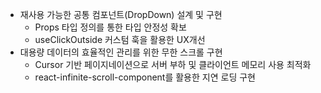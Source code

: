- 재사용 가능한 공통 컴포넌트(DropDown) 설계 및 구현
  - Props 타입 정의를 통한 타입 안정성 확보
  - useClickOutside 커스텀 훅을 활용한 UX개선
- 대용량 데이터의 효율적인 관리를 위한 무한 스크롤 구현
  - Cursor 기반 페이지네이션으로 서버 부하 및 클라이언트 메모리 사용 최적화
  - react-infinite-scroll-component를 활용한 지연 로딩 구현
